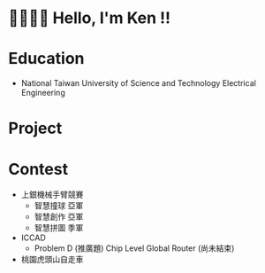 # 👋🏻👋🏻 Hello, I'm Ken !!

# Education 
- National Taiwan University of Science and Technology 
  Electrical Engineering
  
# Project

# Contest
- 上銀機械手臂競賽
  - 智慧撞球  亞軍
  - 智慧創作  亞軍
  - 智慧拼圖  季軍
- ICCAD
  - Problem D (推廣題)	Chip Level Global Router (尚未結束)
- 桃園虎頭山自走車 

